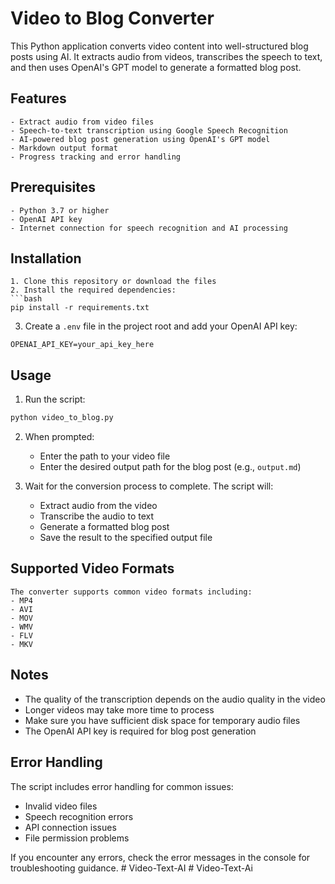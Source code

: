 # Video to Blog Converter

This Python application converts video content into well-structured blog posts using AI. It extracts audio from videos, transcribes the speech to text, and then uses OpenAI's GPT model to generate a formatted blog post.

## Features
```
- Extract audio from video files
- Speech-to-text transcription using Google Speech Recognition
- AI-powered blog post generation using OpenAI's GPT model
- Markdown output format
- Progress tracking and error handling
```
## Prerequisites
```
- Python 3.7 or higher
- OpenAI API key
- Internet connection for speech recognition and AI processing
```
## Installation
```
1. Clone this repository or download the files
2. Install the required dependencies:
```bash
pip install -r requirements.txt
```

3. Create a `.env` file in the project root and add your OpenAI API key:
```
OPENAI_API_KEY=your_api_key_here
```

## Usage

1. Run the script:
```bash
python video_to_blog.py
```

2. When prompted:
   - Enter the path to your video file
   - Enter the desired output path for the blog post (e.g., `output.md`)

3. Wait for the conversion process to complete. The script will:
   - Extract audio from the video
   - Transcribe the audio to text
   - Generate a formatted blog post
   - Save the result to the specified output file

## Supported Video Formats
```
The converter supports common video formats including:
- MP4
- AVI
- MOV
- WMV
- FLV
- MKV
```
## Notes

- The quality of the transcription depends on the audio quality in the video
- Longer videos may take more time to process
- Make sure you have sufficient disk space for temporary audio files
- The OpenAI API key is required for blog post generation

## Error Handling

The script includes error handling for common issues:
- Invalid video files
- Speech recognition errors
- API connection issues
- File permission problems

If you encounter any errors, check the error messages in the console for troubleshooting guidance. #   V i d e o - T e x t - A I 
 
 #   V i d e o - T e x t - A i 
 
 
